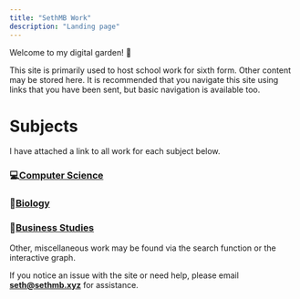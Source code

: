 ```yaml
---
title: "SethMB Work"
description: "Landing page"
---
```


Welcome to my digital garden! 🍓

This site is primarily used to host school work for sixth form. Other content may be stored here. It is recommended that you navigate this site using links that you have been sent, but basic navigation is available too.

# Subjects

I have attached a link to all work for each subject below.

### 💻[Computer Science](/tags/compsci)

### 🦠[Biology](/tags/biology)

### 🧳[Business Studies](/tags/business)

Other, miscellaneous work may be found via the search function or the interactive graph. 

If you notice an issue with the site or need help, please email **seth@sethmb.xyz** for assistance.

